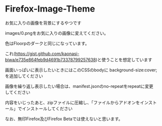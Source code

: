 # Firefox-Image-Theme
お気に入りの画像を背景にするやつです

images/0.pngをお気に入りの画像に変えてください。

色はFloorpのダークと同じになっています。

これ(https://gist.github.com/kaonasi-biwa/e735e864feb9d4691b73378799257638)と使うことを想定しています

画面いっぱいに表示したいときにはこのCSSのbodyに background-size:cover; を追加してください

画像を繰り返し表示したい場合は、manifest.jsonのno-repeatをrepeatに変更してください

内容をいじったあと、zipファイルに圧縮し、「ファイルからアドオンをインストール」でインストールしてください

なお、無印Firefox及びFirefox Betaでは使えないと思います。